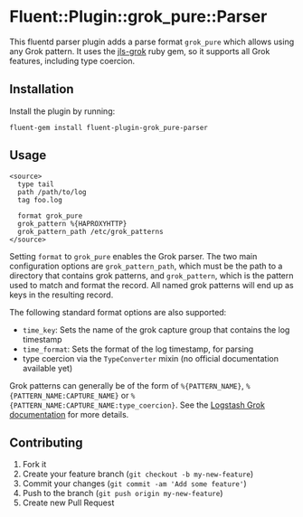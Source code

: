 # Fluent::Plugin::grok_pure::Parser

This fluentd parser plugin adds a parse format `grok_pure` which allows using any Grok pattern. It uses the [jls-grok](https://rubygems.org/gems/jls-grok) ruby gem, so it supports all Grok features, including type coercion.

## Installation

Install the plugin by running:

    fluent-gem install fluent-plugin-grok_pure-parser

## Usage

```
<source>
  type tail
  path /path/to/log
  tag foo.log

  format grok_pure
  grok_pattern %{HAPROXYHTTP}
  grok_pattern_path /etc/grok_patterns
</source>
```

Setting `format` to `grok_pure` enables the Grok parser. The two main configuration options are `grok_pattern_path`, which must be the path to a directory that contains grok patterns, and `grok_pattern`, which is the pattern used to match and format the record. All named grok patterns will end up as keys in the resulting record.

The following standard format options are also supported:

 - `time_key`: Sets the name of the grok capture group that contains the log timestamp
 - `time_format`: Sets the format of the log timestamp, for parsing
 - type coercion via the `TypeConverter` mixin (no official documentation available yet)

Grok patterns can generally be of the form of `%{PATTERN_NAME}`, `%{PATTERN_NAME:CAPTURE_NAME}` or `%{PATTERN_NAME:CAPTURE_NAME:type_coercion}`. See the [Logstash Grok documentation](http://logstash.net/docs/latest/filters/grok) for more details.

## Contributing

1. Fork it
2. Create your feature branch (`git checkout -b my-new-feature`)
3. Commit your changes (`git commit -am 'Add some feature'`)
4. Push to the branch (`git push origin my-new-feature`)
5. Create new Pull Request
